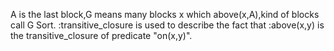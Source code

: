 A is the last block,G means many blocks x which above(x,A),kind of blocks call G Sort.
:transitive_closure is used to describe the fact that :above(x,y) is the transitive_closure of predicate "on(x,y)".








